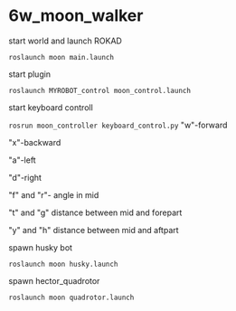# 6w_moon_walker
start world and launch ROKAD

`roslaunch moon main.launch` 

start plugin 

`roslaunch MYROBOT_control moon_control.launch`

start keyboard controll

`rosrun moon_controller keyboard_control.py`
"w"-forward

"x"-backward

"a"-left

"d"-right

"f" and "r"- angle in mid

"t" and "g" distance between mid and forepart

"y" and "h" distance between mid and aftpart

spawn husky bot

`roslaunch moon husky.launch`

spawn hector_quadrotor

`roslaunch moon quadrotor.launch`
